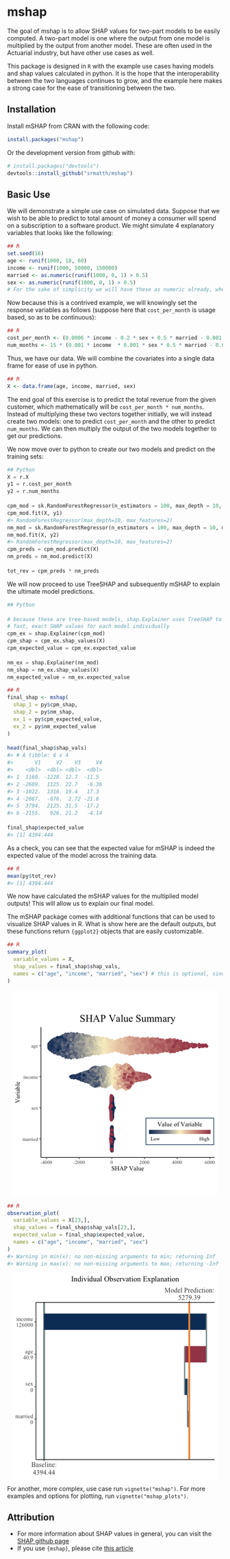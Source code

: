 
<!-- README.md is generated from README.Rmd. Please edit that file -->

# mshap

<!-- badges: start -->
<!--[![Travis build status](https://travis-ci.com/srmatth/mshap.svg?branch=main)](https://travis-ci.com/srmatth/mshap)-->
<!-- badges: end -->

The goal of mshap is to allow SHAP values for two-part models to be
easily computed. A two-part model is one where the output from one model
is multiplied by the output from another model. These are often used in
the Actuarial industry, but have other use cases as well.

This package is designed in `R` with the example use cases having models
and shap values calculated in python. It is the hope that the
interoperability between the two languages continues to grow, and the
example here makes a strong case for the ease of transitioning between
the two.

## Installation

Install mSHAP from CRAN with the following code:

``` r
install.packages("mshap")
```

Or the development version from github with:

``` r
# install.packages("devtools")
devtools::install_github("srmatth/mshap")
```

## Basic Use

We will demonstrate a simple use case on simulated data. Suppose that we
wish to be able to predict to total amount of money a consumer will
spend on a subscription to a software product. We might simulate 4
explanatory variables that looks like the following:

``` r
## R
set.seed(16)
age <- runif(1000, 18, 60)
income <- runif(1000, 50000, 150000)
married <- as.numeric(runif(1000, 0, 1) > 0.5)
sex <- as.numeric(runif(1000, 0, 1) > 0.5)
# For the sake of simplicity we will have these as numeric already, where 0 represents male and 1 represents female
```

Now because this is a contrived example, we will knowingly set the
response variables as follows (suppose here that `cost_per_month` is
usage based, so as to be continuous):

``` r
## R
cost_per_month <- (0.0006 * income - 0.2 * sex + 0.5 * married - 0.001 * age) + 10
num_months <- 15 * (0.001 * income  * 0.001 * sex * 0.5 * married - 0.05 * age)^2
```

Thus, we have our data. We will combine the covariates into a single
data frame for ease of use in python.

``` r
## R
X <- data.frame(age, income, married, sex)
```

The end goal of this exercise is to predict the total revenue from the
given customer, which mathematically will be
`cost_per_month * num_months`. Instead of multiplying these two vectors
together initially, we will instead create two models: one to predict
`cost_per_month` and the other to predict `num_months`. We can then
multiply the output of the two models together to get our predictions.

We now move over to python to create our two models and predict on the
training sets:

``` python
## Python
X = r.X
y1 = r.cost_per_month
y2 = r.num_months

cpm_mod = sk.RandomForestRegressor(n_estimators = 100, max_depth = 10, max_features = 2)
cpm_mod.fit(X, y1)
#> RandomForestRegressor(max_depth=10, max_features=2)
nm_mod = sk.RandomForestRegressor(n_estimators = 100, max_depth = 10, max_features = 2)
nm_mod.fit(X, y2)
#> RandomForestRegressor(max_depth=10, max_features=2)
cpm_preds = cpm_mod.predict(X)
nm_preds = nm_mod.predict(X)

tot_rev = cpm_preds * nm_preds
```

We will now proceed to use TreeSHAP and subsequently mSHAP to explain
the ultimate model predictions.

``` python
## Python

# because these are tree-based models, shap.Explainer uses TreeSHAP to calculate
# fast, exact SHAP values for each model individually
cpm_ex = shap.Explainer(cpm_mod)
cpm_shap = cpm_ex.shap_values(X)
cpm_expected_value = cpm_ex.expected_value

nm_ex = shap.Explainer(nm_mod)
nm_shap = nm_ex.shap_values(X)
nm_expected_value = nm_ex.expected_value
```

``` r
## R
final_shap <- mshap(
  shap_1 = py$cpm_shap, 
  shap_2 = py$nm_shap, 
  ex_1 = py$cpm_expected_value, 
  ex_2 = py$nm_expected_value
)

head(final_shap$shap_vals)
#> # A tibble: 6 x 4
#>       V1     V2    V3     V4
#>    <dbl>  <dbl> <dbl>  <dbl>
#> 1  1160. -1228. 12.7  -11.5 
#> 2 -2689.  1125. 22.7   -6.36
#> 3 -1022.  1316. 19.4   17.3 
#> 4 -2087.  -876.  2.72 -21.6 
#> 5  3794.  2125. 31.5  -17.2 
#> 6 -2155.   926. 21.2   -4.14

final_shap$expected_value
#> [1] 4394.444
```

As a check, you can see that the expected value for mSHAP is indeed the
expected value of the model across the training data.

``` r
## R
mean(py$tot_rev)
#> [1] 4394.444
```

We now have calculated the mSHAP values for the multiplied model
outputs! This will allow us to explain our final model.

The mSHAP package comes with additional functions that can be used to
visualize SHAP values in R. What is show here are the default outputs,
but these functions return `{ggplot2}` objects that are easily
customizable.

``` r
## R
summary_plot(
  variable_values = X,
  shap_values = final_shap$shap_vals, 
  names = c("age", "income", "married", "sex") # this is optional, since X has column names
)
```

<img src="man/figures/README-unnamed-chunk-10-1.png" style="display: block; margin: auto;" />

``` r
## R
observation_plot(
  variable_values = X[23,],
  shap_values = final_shap$shap_vals[23,],
  expected_value = final_shap$expected_value,
  names = c("age", "income", "married", "sex")
)
#> Warning in min(x): no non-missing arguments to min; returning Inf
#> Warning in max(x): no non-missing arguments to max; returning -Inf
```

<img src="man/figures/README-unnamed-chunk-11-1.png" style="display: block; margin: auto;" />

For another, more complex, use case run `vignette("mshap")`. For more
examples and options for plotting, run `vignette("mshap_plots")`.

## Attribution

-   For more information about SHAP values in general, you can visit the
    [SHAP github page](https://github.com/slundberg/shap)
-   If you use `{mshap}`, please cite [this
    article](https://www.google.com/)

